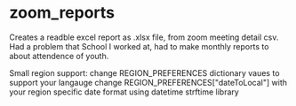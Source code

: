 # zoom_reports
Creates a readble excel report as .xlsx file, from zoom meeting detail csv.
Had a problem that School I worked at, had to make monthly reports to about attendence of youth.

Small region support:
    change REGION_PREFERENCES dictionary vaues to support your langauge
    change REGION_PREFERENCES["dateToLocal"] with your region specific date format using datetime strftime library

